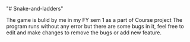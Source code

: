 "# Snake-and-ladders"

The game is bulid by me in my FY sem 1 as a part of Course project The program runs without any error but there are some bugs in it, feel free to edit and make changes to remove the bugs or add new feature.
